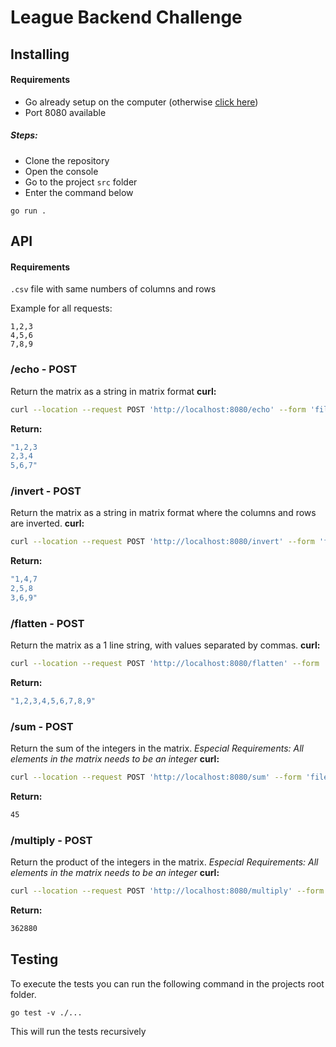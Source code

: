 # League Backend Challenge
## Installing
#### Requirements
- Go already setup on the computer (otherwise [click here](https://golang.org/doc/install))
- Port 8080 available
##### Steps:
- Clone the repository
- Open the console
- Go to the project ``src`` folder 
- Enter the command below
```
go run .
````
## API
#### Requirements

``.csv`` file with same numbers of columns and rows

Example for all requests:
```
1,2,3
4,5,6
7,8,9
```
### /echo - POST
Return the matrix as a string in matrix format
**curl:**
```sh
curl --location --request POST 'http://localhost:8080/echo' --form 'file=@"<FILE_PATH>"'
```
**Return:**
```sh
"1,2,3
2,3,4
5,6,7"
```
### /invert - POST
Return the matrix as a string in matrix format where the columns and rows are inverted.
**curl:**
```sh
curl --location --request POST 'http://localhost:8080/invert' --form 'file=@"<FILE_PATH>"'
```
**Return:**
```sh
"1,4,7
2,5,8
3,6,9"
```
### /flatten - POST
Return the matrix as a 1 line string, with values separated by commas.
**curl:**
```sh
curl --location --request POST 'http://localhost:8080/flatten' --form 'file=@"<FILE_PATH>"'
```
**Return:**
```sh
"1,2,3,4,5,6,7,8,9"
```
### /sum - POST

Return the sum of the integers in the matrix.
*Especial Requirements: All elements in the matrix needs to be an integer*
**curl:**

```sh
curl --location --request POST 'http://localhost:8080/sum' --form 'file=@"<FILE_PATH>"'
```
**Return:**
```sh
45
```
### /multiply - POST
Return the product of the integers in the matrix.
*Especial Requirements: All elements in the matrix needs to be an integer*
**curl:**

```sh
curl --location --request POST 'http://localhost:8080/multiply' --form 'file=@"<FILE_PATH>"'
```
**Return:**
```sh
362880
```


## Testing

To execute the tests you can run the following command in the projects root folder.

```
go test -v ./...
```

This will run the tests recursively
